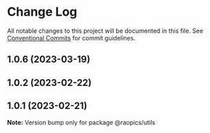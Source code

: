 # Change Log

All notable changes to this project will be documented in this file.
See [Conventional Commits](https://conventionalcommits.org) for commit guidelines.

## 1.0.6 (2023-03-19)

## 1.0.2 (2023-02-22)

## 1.0.1 (2023-02-21)

**Note:** Version bump only for package @raopics/utils
